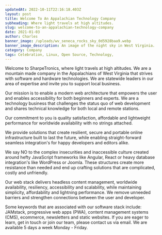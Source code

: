 ```yaml
---
updatedAt: 2022-10-11T22:16:18.403Z
layout: post
title: Welcome To An Appalachian Technology Company
subheading: Where light travels at high altitudes.
slug: welcome-to-an-appalachian-technology-company
date: 2021-01-03
author: Charles
banner_image: /uploads/wv_seneca_rocks_sky_0d5928baa9.webp
banner_image_description: An image of the night sky in West Virginia.
category: Company
tags: Celebration, Linux, Open Source, Technology, 
---
```

Welcome to SharpeTronics, where light travels at high altitudes. We are a mountain made company in the Appalachians of West Virginia that strives with software and hardware technologies. We are statewide leaders in our area of expertise and invite you to support local business.

Our mission is to enable a modern web architecture that empowers the user and enables accessibility for both beginners and experts. We are a technology business that challenges the status quo of web development and shares technical knowledge for both local and remote stations.

Our commitment to you is quality satisfaction, affordable and lightweight performance for worldwide availability with no strings attached.

We provide solutions that create resilient, secure and portable online infrastructure built to last the future, while enabling straight-forward seamless integration's for happy developers and editors alike.

We say NO to the complex insecurities and inaccessible culture created around hefty JavaScript frameworks like Angular, React or heavy database integration's like WordPress or Joomla. These structures create more resistance than needed and end up crafting solutions that are complicated, costly and unfriendly.

Our web stack delivers headless content management, worldwide availability, resiliency, accessibility and scalability, while maintaining simplicity, affordability and lightning performance. We remove unneeded barriers and strengthen connections between the user and developer.

Some keywords that are associated with our software stack include: JAMstack, progressive web apps (PWA), content management systems (CMS), ecommerce, newsletters and static websites. If you are eager to learn, get in touch or join our team, please contact us via email. We are available 5 days a week Monday - Friday.
